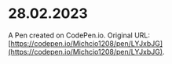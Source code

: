 # 28.02.2023

A Pen created on CodePen.io. Original URL: [https://codepen.io/Michcio1208/pen/LYJxbJG](https://codepen.io/Michcio1208/pen/LYJxbJG).

